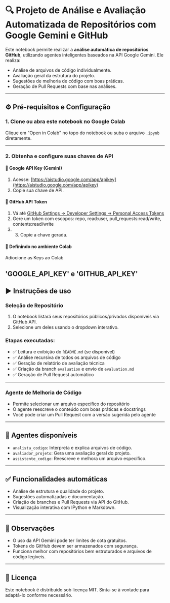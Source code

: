 
# 🔍 Projeto de Análise e Avaliação Automatizada de Repositórios com Google Gemini e GitHub

Este notebook permite realizar a **análise automática de repositórios GitHub**, utilizando agentes inteligentes baseados na API Google Gemini. Ele realiza:

- Análise de arquivos de código individualmente.
- Avaliação geral da estrutura do projeto.
- Sugestões de melhoria de código com boas práticas.
- Geração de Pull Requests com base nas análises.

---

## ⚙️ Pré-requisitos e Configuração

### 1. Clone ou abra este notebook no Google Colab

Clique em "Open in Colab" no topo do notebook ou suba o arquivo `.ipynb` diretamente.

---


### 2. Obtenha e configure suas chaves de API

#### 🔑 Google API Key (Gemini)

1. Acesse: [https://aistudio.google.com/app/apikey](https://aistudio.google.com/app/apikey)
2. Copie sua chave de API.

#### 🔑 GitHub API Token

1. Vá até [GitHub Settings → Developer Settings → Personal Access Tokens](https://github.com/settings/tokens)
2. Gere um token com escopos: repo, read:user, pull_requests:read/write, contents:read/write
3. 3. Copie a chave gerada.

#### 🔐 Definindo no ambiente Colab

Adiocione as Keys ao Colab

'GOOGLE_API_KEY' e 'GITHUB_API_KEY'
---

## ▶️ Instruções de uso

### Seleção de Repositório

1. O notebook listará seus repositórios públicos/privados disponíveis via GitHub API.
2. Selecione um deles usando o dropdown interativo.

### Etapas executadas:

- ✅ Leitura e exibição do `README.md` (se disponível)
- ✅ Análise recursiva de todos os arquivos de código
- ✅ Geração de relatório de avaliação técnica
- ✅ Criação da branch `evaluation` e envio de `evaluation.md`
- ✅ Geração de Pull Request automático

---

### Agente de Melhoria de Código

- Permite selecionar um arquivo específico do repositório
- O agente reescreve o conteúdo com boas práticas e docstrings
- Você pode criar um Pull Request com a versão sugerida pelo agente

---

## 🧠 Agentes disponíveis

- `analista_codigo`: Interpreta e explica arquivos de código.
- `avaliador_projeto`: Gera uma avaliação geral do projeto.
- `assistente_codigo`: Reescreve e melhora um arquivo específico.

---

## ✅ Funcionalidades automáticas

- Análise de estrutura e qualidade do projeto.
- Sugestões automatizadas e documentação.
- Criação de branches e Pull Requests via API do GitHub.
- Visualização interativa com IPython e Markdown.

---

## 📝 Observações

- O uso da API Gemini pode ter limites de cota gratuitos.
- Tokens do GitHub devem ser armazenados com segurança.
- Funciona melhor com repositórios bem estruturados e arquivos de código legíveis.

---

## 📄 Licença

Este notebook é distribuído sob licença MIT. Sinta-se à vontade para adaptá-lo conforme necessário.
